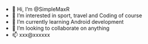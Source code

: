 - 👋 Hi, I’m @SimpleMaxR
- 👀 I’m interested in sport, travel and Coding of course
- 🌱 I’m currently learning Android development
- 💞️ I’m looking to collaborate on anything
- 📫 xxx@xxxxxx

<!---
SimpleMaxR/SimpleMaxR is a ✨ special ✨ repository because its `README.md` (this file) appears on your GitHub profile.
You can click the Preview link to take a look at your changes.
--->
